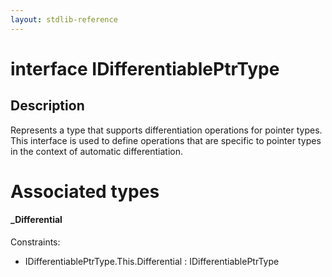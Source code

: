 ```yaml
---
layout: stdlib-reference
---
```


# interface IDifferentiablePtrType

## Description

Represents a type that supports differentiation operations for pointer types.
This interface is used to define operations that are specific to pointer types
in the context of automatic differentiation.


# Associated types

#### _Differential



Constraints:

  - IDifferentiablePtrType\.This\.Differential : IDifferentiablePtrType


